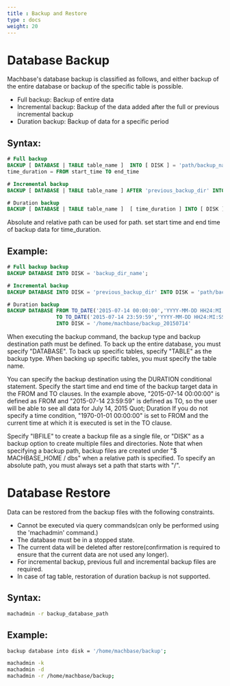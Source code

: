 ```yaml
---
title : Backup and Restore
type : docs
weight: 20
---
```


# Database Backup
Machbase's database backup is classified as follows, and either backup of the entire database or backup of the specific table is possible.
  - Full backup: Backup of entire data
  - Incremental backup: Backup of the data added after the full or previous incremental backup
  - Duration backup: Backup of data for a specific period

## Syntax:

```sql
# Full backup
BACKUP [ DATABASE | TABLE table_name ]  INTO [ DISK ] = 'path/backup_name';
time_duration = FROM start_time TO end_time

# Incremental backup
BACKUP [ DATABASE | TABLE table_name ] AFTER 'previous_backup_dir' INTO [ DISK ] = 'path/backup_name';

# Duration backup
BACKUP [ DATABASE | TABLE table_name ]  [ time_duration ] INTO [ DISK ] = 'path/backup_name';
```
Absolute and relative path can be used for path.
set start time and end time of backup data for time_duration.

## Example:

```sql
# Full backup backup
BACKUP DATABASE INTO DISK = 'backup_dir_name';

# Incremental backup
BACKUP DATABASE INTO DISK = 'previous_backup_dir' INTO DISK = 'path/backup_name';

# Duration backup
BACKUP DATABASE FROM TO_DATE('2015-07-14 00:00:00','YYYY-MM-DD HH24:MI:SS')
                TO TO_DATE('2015-07-14 23:59:59','YYYY-MM-DD HH24:MI:SS')
                INTO DISK = '/home/machbase/backup_20150714'
```

When executing the backup command, the backup type and backup destination path must be defined. To back up the entire database, you must specify "DATABASE". To back up specific tables, specify "TABLE" as the backup type. When backing up specific tables, you must specify the table name.

You can specify the backup destination using the DURATION conditional statement. Specify the start time and end time of the backup target data in the FROM and TO clauses. In the example above, "2015-07-14 00:00:00" is defined as FROM and "2015-07-14 23:59:59" is defined as TO, so the user will be able to see all data for July 14, 2015 Quot; Duration If you do not specify a time condition, "1970-01-01 00:00:00" is set to FROM and the current time at which it is executed is set in the TO clause.

Specify "IBFILE" to create a backup file as a single file, or "DISK" as a backup option to create multiple files and directories. Note that when specifying a backup path, backup files are created under "$ MACHBASE_HOME / dbs" when a relative path is specified. To specify an absolute path, you must always set a path that starts with "/". 


# Database Restore
Data can be restored from the backup files with the following constraints.
* Cannot be executed via query commands(can only be performed using the 'machadmin' command.)
* The database must be in a stopped state.
* The current data will be deleted after restore(confirmation is required to ensure that the current data are not used any longer).
* For incremental backup, previous full and incremental backup files are required.
* In case of tag table, restoration of duration backup is not supported.

## Syntax:

```bash
machadmin -r backup_database_path
```

## Example:

```bash
backup database into disk = '/home/machbase/backup';

machadmin -k
machadmin -d
machadmin -r /home/machbase/backup;
```

